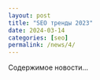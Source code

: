 ```yaml
---
layout: post
title: "SEO тренды 2023"
date: 2024-03-14
categories: [seo]
permalink: /news/4/
---
```


Содержимое новости...
